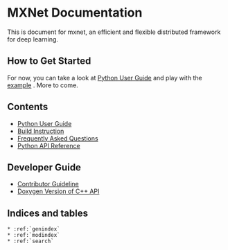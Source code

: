 MXNet Documentation
===================
This is document for mxnet, an efficient and flexible distributed framework for deep learning.

How to Get Started
------------------
For now, you can take a look at [Python User Guide](python/python_guide.md) and play with the
[example](../example) . More to come.

Contents
--------
* [Python User Guide](python/python_guide.md)
* [Build Instruction](build.md)
* [Frequently Asked Questions](faq.md)
* [Python API Reference](python/python_api.md)


Developer Guide
---------------
* [Contributor Guideline](contribute.md)
* [Doxygen Version of C++ API](https://mxnet.readthedocs.org/en/latest/doxygen)


Indices and tables
------------------

```eval_rst
* :ref:`genindex`
* :ref:`modindex`
* :ref:`search`
```
